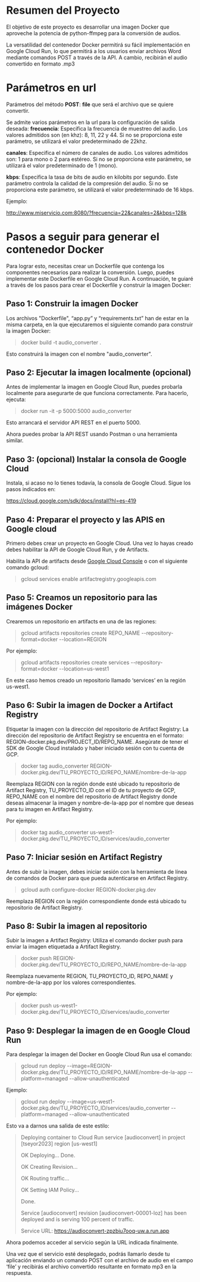 # Resumen del Proyecto

El objetivo de este proyecto es desarrollar una imagen Docker que aproveche la potencia de python-ffmpeg para la conversión de audios.

La versatilidad del contenedor Docker permitirá su fácil implementación en Google Cloud Run, lo que permitirá a los usuarios enviar archivos Word mediante comandos POST a través de la API. A cambio, recibirán el audio convertido en formato .mp3

# Parámetros en url

Parámetros del método <b>POST</b>: <b>file</b> que será el archivo que se quiere convertir.

Se admite varios parámetros en la url para la configuración de salida deseada:
**frecuencia**: Especifica la frecuencia de muestreo del audio. Los valores admitidos son (en khz): 8, 11, 22 y 44. Si no se proporciona este parámetro, se utilizará el valor predeterminado de 22khz.

**canales**: Especifica el número de canales de audio. Los valores admitidos son: 1 para mono o 2 para estéreo. Si no se proporciona este parámetro, se utilizará el valor predeterminado de 1 (mono).

**kbps**: Especifica la tasa de bits de audio en kilobits por segundo. Este parámetro controla la calidad de la compresión del audio. Si no se proporciona este parámetro, se utilizará el valor predeterminado de 16 kbps.

Ejemplo:

http://www.miservicio.com:8080/?frecuencia=22&canales=2&kbps=128k


# Pasos a seguir para generar el contenedor Docker

Para lograr esto, necesitas crear un Dockerfile que contenga los componentes necesarios para realizar la conversión. Luego, puedes implementar este Dockerfile en Google Cloud Run. A continuación, te guiaré a través de los pasos para crear el Dockerfile y construir la imagen Docker:

## Paso 1: Construir la imagen Docker 

Los archivos "Dockerfile", “app.py” y “requirements.txt” han de estar en la misma carpeta, en la que ejecutaremos el siguiente comando para construir la imagen Docker:

> docker build -t audio_converter .

Esto construirá la imagen con el nombre "audio_converter".

## Paso 2: Ejecutar la imagen localmente (opcional)

Antes de implementar la imagen en Google Cloud Run, puedes probarla localmente para asegurarte de que funciona correctamente. Para hacerlo, ejecuta:

> docker run -it -p 5000:5000 audio_converter

Esto arrancará el servidor API REST en el puerto 5000.

Ahora puedes probar la API REST usando Postman o una herramienta similar.

## Paso 3: (opcional) Instalar la consola de Google Cloud

Instala, si acaso no lo tienes todavía, la consola de Google Cloud. Sigue los pasos indicados en:

<https://cloud.google.com/sdk/docs/install?hl=es-419>

## Paso 4: Preparar el proyecto y las APIS en Google cloud

Primero debes crear un proyecto en Google Cloud. Una vez lo hayas creado debes habilitar la API de Google Cloud Run, y de Artifacts.

Habilita la API de artifacts desde [Google Cloud Console](https://console.cloud.google.com/flows/enableapi?apiid=artifactregistry.googleapis.com&hl=es-419) o con el siguiente comando gcloud:

> gcloud services enable artifactregistry.googleapis.com

## Paso 5: Creamos un repositorio para las imágenes Docker

Crearemos un repositorio en artifacts en una de las regiones:

> gcloud artifacts repositories create REPO_NAME --repository-format=docker --location=REGION

Por ejemplo:

> gcloud artifacts repositories create services --repository-format=docker --location=us-west1

En este caso hemos creado un repositorio llamado ‘services’ en la región us-west1.

## Paso 6: Subir la imagen de Docker a Artifact Registry

Etiquetar la imagen con la dirección del repositorio de Artifact Registry: La dirección del repositorio de Artifact Registry se encuentra en el formato: REGION-docker.pkg.dev/PROJECT_ID/REPO_NAME. Asegúrate de tener el SDK de Google Cloud instalado y haber iniciado sesión con tu cuenta de GCP.

> docker tag audio_converter REGION-docker.pkg.dev/TU_PROYECTO_ID/REPO_NAME/nombre-de-la-app

Reemplaza REGION con la región donde esté ubicado tu repositorio de Artifact Registry, TU_PROYECTO_ID con el ID de tu proyecto de GCP, REPO_NAME con el nombre del repositorio de Artifact Registry donde deseas almacenar la imagen y nombre-de-la-app por el nombre que deseas para tu imagen en Artifact Registry.

Por ejemplo:

> docker tag audio_converter us-west1-docker.pkg.dev/TU_PROYECTO_ID/services/audio_converter

## Paso 7: Iniciar sesión en Artifact Registry

Antes de subir la imagen, debes iniciar sesión con la herramienta de línea de comandos de Docker para que pueda autenticarse en Artifact Registry.

> gcloud auth configure-docker REGION-docker.pkg.dev

Reemplaza REGION con la región correspondiente donde está ubicado tu repositorio de Artifact Registry.

## Paso 8: Subir la imagen al repositorio

Subir la imagen a Artifact Registry: Utiliza el comando docker push para enviar la imagen etiquetada a Artifact Registry.

> docker push REGION-docker.pkg.dev/TU_PROYECTO_ID/REPO_NAME/nombre-de-la-app

Reemplaza nuevamente REGION, TU_PROYECTO_ID, REPO_NAME y nombre-de-la-app por los valores correspondientes.

Por ejemplo:

> docker push us-west1-docker.pkg.dev/TU_PROYECTO_ID/services/audio_converter

## Paso 9: Desplegar la imagen de en Google Cloud Run

Para desplegar la imagen del Docker en Google Cloud Run usa el comando:

> gcloud run deploy --image=REGION-docker.pkg.dev/TU_PROYECTO_ID/REPO_NAME/nombre-de-la-app --platform=managed --allow-unauthenticated

Ejemplo:

> gcloud run deploy --image=us-west1-docker.pkg.dev/TU_PROYECTO_ID/services/audio_converter --platform=managed --allow-unauthenticated

Esto va a darnos una salida de este estilo:

> Deploying container to Cloud Run service [audioconvert] in project [tseyor2023] region [us-west1]
>
> OK Deploying... Done.
>
> OK Creating Revision...
>
> OK Routing traffic...
>
> OK Setting IAM Policy...
>
> Done.
>
> Service [audioconvert] revision [audioconvert-00001-loz] has been deployed and is serving 100 percent of traffic.
>
> Service URL: https://audioconvert-zpzbiu7ooq-uw.a.run.app

Ahora podemos acceder al servicio según la URL indicada finalmente.

Una vez que el servicio esté desplegado, podrás llamarlo desde tu aplicación enviando un comando POST con el archivo de audio en el campo ‘file’ y recibirás el archivo convertido resultante en formato mp3 en la respuesta.
